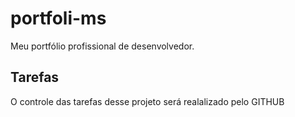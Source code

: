 # portfoli-ms
Meu portfólio profissional de desenvolvedor. 

## Tarefas
O controle das tarefas desse projeto será realalizado pelo GITHUB

